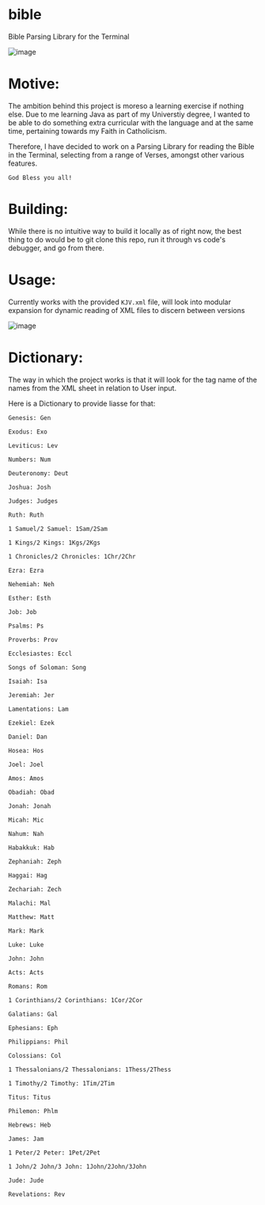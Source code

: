 # bible
Bible Parsing Library for the Terminal

![image](https://github.com/hazzaaclark/bible/assets/107435091/15edb5e2-118d-4b24-8a38-ec5250a85754)

# Motive:

The ambition behind this project is moreso a learning exercise if nothing else.
Due to me learning Java as part of my Universtiy degree, I wanted to be able to do something extra curricular with the language and at the same time, pertaining towards my Faith in Catholicism.

Therefore, I have decided to work on a Parsing Library for reading the Bible in the Terminal, selecting from a range of Verses, amongst other various features.

```God Bless you all!```

# Building:

While there is no intuitive way to build it locally as of right now, the best thing to do would be to git clone this repo, run it through vs code's debugger, and go from there.

# Usage:

Currently works with the provided ``KJV.xml`` file, will look into modular expansion for dynamic reading of XML files to discern between versions

![image](https://github.com/hazzaaclark/bible/assets/107435091/a75e114f-76e1-490e-b9e3-25ecb8566366)



# Dictionary:

The way in which the project works is that it will look for the tag name of the names from the XML sheet in relation to User input.

Here is a Dictionary to provide liasse for that:

``Genesis: Gen``

``Exodus: Exo``

``Leviticus: Lev``

``Numbers: Num``

``Deuteronomy: Deut``

``Joshua: Josh``

``Judges: Judges``

``Ruth: Ruth``

``1 Samuel/2 Samuel: 1Sam/2Sam``

``1 Kings/2 Kings: 1Kgs/2Kgs``

``1 Chronicles/2 Chronicles: 1Chr/2Chr``

``Ezra: Ezra``

``Nehemiah: Neh``

``Esther: Esth``

``Job: Job``

``Psalms: Ps``

``Proverbs: Prov``

``Ecclesiastes: Eccl``

``Songs of Soloman: Song``

``Isaiah: Isa``

``Jeremiah: Jer``

``Lamentations: Lam``

``Ezekiel: Ezek``

``Daniel: Dan``

``Hosea: Hos``

``Joel: Joel``

``Amos: Amos``

``Obadiah: Obad``

``Jonah: Jonah``

``Micah: Mic``

``Nahum: Nah``

``Habakkuk: Hab``

``Zephaniah: Zeph``

``Haggai: Hag``

``Zechariah: Zech``

``Malachi: Mal``

``Matthew: Matt``

``Mark: Mark``

``Luke: Luke``

``John: John``

``Acts: Acts``

``Romans: Rom``

``1 Corinthians/2 Corinthians: 1Cor/2Cor``

``Galatians: Gal``

``Ephesians: Eph``

``Philippians: Phil``

``Colossians: Col``

``1 Thessalonians/2 Thessalonians: 1Thess/2Thess``

``1 Timothy/2 Timothy: 1Tim/2Tim``

``Titus: Titus``

``Philemon: Phlm``

``Hebrews: Heb``

``James: Jam``

``1 Peter/2 Peter: 1Pet/2Pet``

``1 John/2 John/3 John: 1John/2John/3John``

``Jude: Jude``

``Revelations: Rev``
